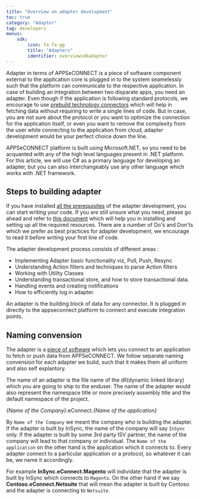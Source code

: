```yaml
---
title: "Overview on adapter development"
toc: true
category: "Adapter"
tag: developers
menus:
    sdk: 
        icon: fa fa-gg
        title: "Adapters"
        identifier: overviewsdkadapter            
---
```

Adapter in terms of APPSeCONNECT is a piece of software component external to the application core is plugged in to the system seamelessly such that the
 platform can communicate to the respective application. In case of building an integration between two disparate apps, you need an adapter. Even though if the 
application is following standard protocols, we encourage to use [prebuild technology connectors]() which will help in fetching data without requiring to write 
a single lines of code. But in case, you are not sure about the protocol or you want to optimize the connection for the application itself, or even you 
want to remove the complexity from the user while connecting to the application from cloud, adapter development would be your perfect choice down the line. 

APPSeCONNECT platform is built using Microsoft.NET, so you need to be acquanted with any of the high level languages present in .NET platform. For this article,
we will use C# as a primary language for developing an adapter, but you can also interchangeably use any other language which works with .NET framework.

## Steps to building adapter

If you have installed [all the prerequisites]() of the adapter development, you can start writing your code. If you are still unsure what you need, please go ahead
and refer to [this document]() which will help you in installing and setting up all the required resources. There are a number of Do's and Don'ts which we prefer as 
best practices for adapter development, we encourage to read it before writing your first line of code. 

The adapter development process consists of different areas : 

- Implementing Adapter basic functionality viz, Pull, Push, Resync
- Understanding Action filters and techniques to parse Action filters
- Working with Utility Classes
- Understanding transactional store, and how to store transactional data.
- Handling events and creating notifications
- How to efficiently log in adapter. 

An adapter is the building block of data for any connector. It is plugged in directly to the appseconnect platform to connect and execute integration points. 

## Naming convension

The adapter is a [piece of software](http://isdn.appseconnect.com) which lets you connect to an application to fetch or push data from APPSeCONNECT. We follow separate 
naming convension for each adapter we build, such that it makes them all uniform and also self explantory. 

The name of an adapter is the file name of the dll(dynamic linked library) which you are going to ship to the enduser. The name of the adapter would also represent 
the namespace title or more precisely assembly title and the default namespace of the project. 

*{Name of the Company}*.eConnect.*{Name of the application}*

By `Name of the Company` we meant the company who is building the adapter. If the adapter is built by InSync, the name of the company will say `InSync` only. If the 
adapter is built by some 3rd party ISV partner, the name of the company will lead to that company or individual. The `Name of the application` on the other hand
is the application which it connects to. Every adapter connect to a particular application or a protocol, so whatever it can be, we name it accordingly. 

For example **InSync.eConnect.Magento** will individate that the adapter is built by InSync which connects to `Magento`. On the other hand if we say 
**Contoso.eConnect.Netsuite** that will mean the adapter is built by Contoso and the adapter is connecting to `Netsuite`. 


